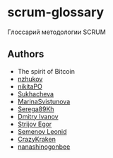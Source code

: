 # scrum-glossary
Глоссарий методологии SCRUM



## Authors

- The spirit of Bitcoin
- [nzhukov](https://github.com/nzhukov)
- [nikitaPO](https://github.com/NikitaPO/scrum-glossary)
- [Sukhacheva](https://github.com/Sukhacheva)
- [MarinaSvistunova](https://github.com/MarinaSvistunova)
- [Serega89Kh](https://github.com/Serega89Kh)
- [Dmitry Ivanov](https://github.com/DementedJim)
- [Strijov Egor](https://github.com/strijovegor)
- [Semenov Leonid](https://github.com/FormedFlow)
- [CrazyKraken](https://github.com/CrazyKraken)
- [nanashinogonbee](https://github.com/nanashinogonbee)
